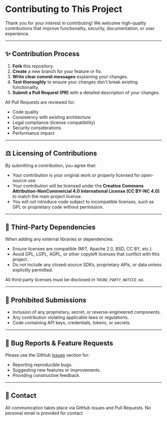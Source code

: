 # Contributing to This Project

Thank you for your interest in contributing!
We welcome high-quality contributions that improve functionality, security, documentation, or user experience.


---

## ✨ Contribution Process

1. **Fork** this repository.
2. **Create** a new branch for your feature or fix.
3. **Write clear commit messages** explaining your changes.
4. **Test thoroughly** to ensure your changes don't break existing functionality.
5. **Submit a Pull Request (PR)** with a detailed description of your changes.

All Pull Requests are reviewed for:

- Code quality
- Consistency with existing architecture
- Legal compliance (license compatibility)
- Security considerations
- Performance impact

---

## ⚖ Licensing of Contributions

By submitting a contribution, you agree that:

- Your contribution is your original work or properly licensed for open-source use.
- Your contribution will be licensed under the **Creative Commons Attribution-NonCommercial 4.0 International License (CC BY-NC 4.0)** to match the main project license.
- You will not introduce code subject to incompatible licenses, such as GPL or proprietary code without permission.

---

## 🔐 Third-Party Dependencies

When adding any external libraries or dependencies:

- Ensure licenses are compatible (MIT, Apache 2.0, BSD, CC BY, etc.).
- Avoid GPL, LGPL, AGPL, or other copyleft licenses that conflict with this project.
- Do not include any closed-source SDKs, proprietary APIs, or data unless explicitly permitted.

All third-party licenses must be disclosed in `THIRD_PARTY_NOTICE.md`.

---

## 🚫 Prohibited Submissions

- Inclusion of any proprietary, secret, or reverse-engineered components.
- Any contribution violating applicable laws or regulations.
- Code containing API keys, credentials, tokens, or secrets.

---

## 🐛 Bug Reports & Feature Requests

Please use the GitHub [Issues](../../issues) section for:

- Reporting reproducible bugs.
- Suggesting new features or improvements.
- Providing constructive feedback.

---

## 📩 Contact

All communication takes place via GitHub Issues and Pull Requests. No personal email is provided for contact.
